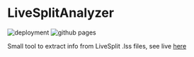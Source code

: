 # LiveSplitAnalyzer

![deployment](https://github.com/Webcretaire/LiveSplitAnalyzer/actions/workflows/cd.yml/badge.svg)
![github pages](https://img.shields.io/github/deployments/Webcretaire/LiveSplitAnalyzer/github-pages?label=Github%20Pages)

Small tool to extract info from LiveSplit .lss files, see live [here](https://webcretaire.github.io/LiveSplitAnalyzer/)
